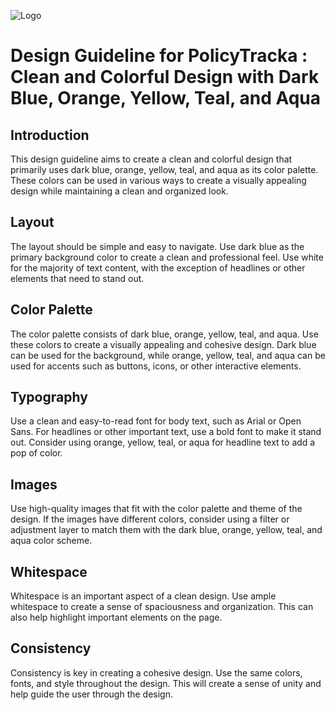 ![Logo](https://user-images.githubusercontent.com/48949523/224325622-7829dcf6-33fd-4690-96bd-4b51f63f755e.png)

# Design Guideline for PolicyTracka : Clean and Colorful Design with Dark Blue, Orange, Yellow, Teal, and Aqua

## Introduction
This design guideline aims to create a clean and colorful design that primarily uses dark blue, orange, yellow, teal, and aqua as its color palette. These colors can be used in various ways to create a visually appealing design while maintaining a clean and organized look.

## Layout
The layout should be simple and easy to navigate. Use dark blue as the primary background color to create a clean and professional feel. Use white for the majority of text content, with the exception of headlines or other elements that need to stand out.

## Color Palette
The color palette consists of dark blue, orange, yellow, teal, and aqua. Use these colors to create a visually appealing and cohesive design. Dark blue can be used for the background, while orange, yellow, teal, and aqua can be used for accents such as buttons, icons, or other interactive elements.

## Typography
Use a clean and easy-to-read font for body text, such as Arial or Open Sans. For headlines or other important text, use a bold font to make it stand out. Consider using orange, yellow, teal, or aqua for headline text to add a pop of color.

## Images
Use high-quality images that fit with the color palette and theme of the design. If the images have different colors, consider using a filter or adjustment layer to match them with the dark blue, orange, yellow, teal, and aqua color scheme.

## Whitespace
Whitespace is an important aspect of a clean design. Use ample whitespace to create a sense of spaciousness and organization. This can also help highlight important elements on the page.

## Consistency
Consistency is key in creating a cohesive design. Use the same colors, fonts, and style throughout the design. This will create a sense of unity and help guide the user through the design.
